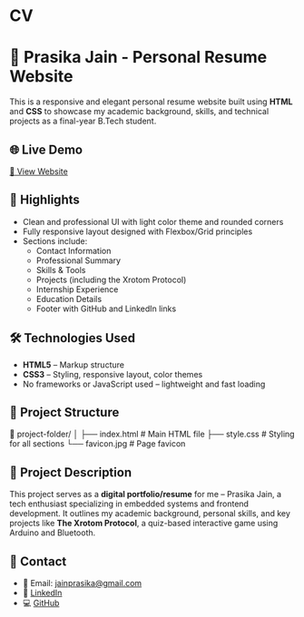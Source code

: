 # CV
# 💼 Prasika Jain - Personal Resume Website

This is a responsive and elegant personal resume website built using **HTML** and **CSS** to showcase my academic background, skills, and technical projects as a final-year B.Tech student.

## 🌐 Live Demo

[🔗 View Website](https://prasika-jain.github.io/CV/) 

## 📌 Highlights

- Clean and professional UI with light color theme and rounded corners
- Fully responsive layout designed with Flexbox/Grid principles
- Sections include:
  - Contact Information
  - Professional Summary
  - Skills & Tools
  - Projects (including the Xrotom Protocol)
  - Internship Experience
  - Education Details
  - Footer with GitHub and LinkedIn links

## 🛠️ Technologies Used

- **HTML5** – Markup structure
- **CSS3** – Styling, responsive layout, color themes
- No frameworks or JavaScript used – lightweight and fast loading

## 📂 Project Structure

📁 project-folder/
│
├── index.html # Main HTML file
├── style.css # Styling for all sections
└── favicon.jpg # Page favicon


## 📑 Project Description

This project serves as a **digital portfolio/resume** for me – Prasika Jain, a tech enthusiast specializing in embedded systems and frontend development. It outlines my academic background, personal skills, and key projects like **The Xrotom Protocol**, a quiz-based interactive game using Arduino and Bluetooth.

## 🤝 Contact

- 📧 Email: [jainprasika@gmail.com](mailto:jainprasika@gmail.com)
- 🔗 [LinkedIn](https://linkedin.com/in/prasika-jain-40911826a)
- 💻 [GitHub](https://github.com/prasika-jain)
